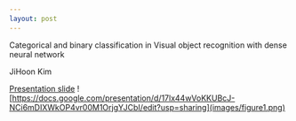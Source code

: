 ```yaml
---
layout: post
---
```


Categorical and binary classification 
in Visual object recognition with 
dense neural network

JiHoon Kim

[Presentation slide](https://docs.google.com/presentation/d/17lx44wVoKKUBcJ-NCi6mDIXWkOP4vr00M1OrjgYJCbI/edit?usp=sharing)
![https://docs.google.com/presentation/d/17lx44wVoKKUBcJ-NCi6mDIXWkOP4vr00M1OrjgYJCbI/edit?usp=sharing](images/figure1.png)
